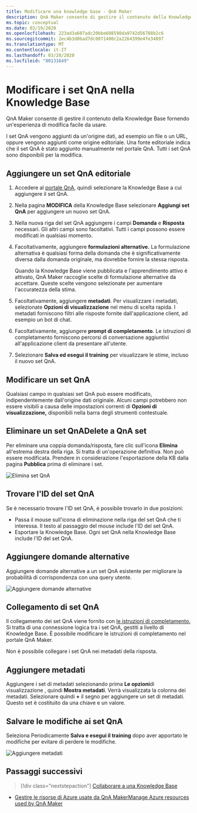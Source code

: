 ```yaml
---
title: Modificare una knowledge base - QnA Maker
description: QnA Maker consente di gestire il contenuto della Knowledge Base fornendo un'esperienza di modifica facile da usare.
ms.topic: conceptual
ms.date: 03/19/2020
ms.openlocfilehash: 223ad3a607adc20bbe608598da9742d56788b2c6
ms.sourcegitcommit: 2ec4b3d0bad7dc0071400c2a2264399e4fe34897
ms.translationtype: MT
ms.contentlocale: it-IT
ms.lasthandoff: 03/28/2020
ms.locfileid: "80131649"
---
```

# <a name="edit-qna-sets-in-your-knowledge-base"></a>Modificare i set QnA nella Knowledge Base

QnA Maker consente di gestire il contenuto della Knowledge Base fornendo un'esperienza di modifica facile da usare.

I set QnA vengono aggiunti da un'origine dati, ad esempio un file o un URL, oppure vengono aggiunti come origine editoriale. Una fonte editoriale indica che il set QnA è stato aggiunto manualmente nel portale QnA. Tutti i set QnA sono disponibili per la modifica.

## <a name="add-an-editorial-qna-set"></a>Aggiungere un set QnA editoriale
1. Accedere al [portale QnA](https://www.qnamaker.ai/), quindi selezionare la Knowledge Base a cui aggiungere il set QnA.
1. Nella pagina **MODIFICA** della Knowledge Base selezionare **Aggiungi set QnA** per aggiungere un nuovo set QnA.

1. Nella nuova riga del set QnA aggiungere i campi **Domanda** e **Risposta** necessari. Gli altri campi sono facoltativi. Tutti i campi possono essere modificati in qualsiasi momento.

1. Facoltativamente, aggiungere **formulazioni alternative.** La formulazione alternativa è qualsiasi forma della domanda che è significativamente diversa dalla domanda originale, ma dovrebbe fornire la stessa risposta.

    Quando la Knowledge Base viene pubblicata e l'apprendimento attivo è attivato, QnA Maker raccoglie scelte di formulazione alternative da accettare. Queste scelte vengono selezionate per aumentare l'accuratezza della stima.

1. Facoltativamente, aggiungere **metadati**. Per visualizzare i metadati, selezionate **Opzioni di visualizzazione** nel menu di scelta rapida. I metadati forniscono filtri alle risposte fornite dall'applicazione client, ad esempio un bot di chat.

1. Facoltativamente, aggiungere **prompt di completamento**. Le istruzioni di completamento forniscono percorsi di conversazione aggiuntivi all'applicazione client da presentare all'utente.

1. Selezionare **Salva ed esegui il training** per visualizzare le stime, incluso il nuovo set QnA.

## <a name="edit-a-qna-set"></a>Modificare un set QnA

Qualsiasi campo in qualsiasi set QnA può essere modificato, indipendentemente dall'origine dati originale. Alcuni campi potrebbero non essere visibili a causa delle impostazioni correnti di **Opzioni di visualizzazione,** disponibili nella barra degli strumenti contestuale.

## <a name="delete-a-qna-set"></a>Eliminare un set QnADelete a QnA set

Per eliminare una coppia domanda/risposta, fare clic sull'icona **Elimina** all'estrema destra della riga. Si tratta di un'operazione definitiva. Non può essere modificata. Prendere in considerazione l'esportazione della KB dalla pagina **Pubblica** prima di eliminare i set.

![Elimina set QnA](../media/qnamaker-how-to-edit-kb/delete-qnapair.png)

## <a name="find-the-qna-set-id"></a>Trovare l'ID del set QnA

Se è necessario trovare l'ID set QnA, è possibile trovarlo in due posizioni:

* Passa il mouse sull'icona di eliminazione nella riga del set QnA che ti interessa. Il testo al passaggio del mouse include l'ID del set QnA.
* Esportare la Knowledge Base. Ogni set QnA nella Knowledge Base include l'ID del set QnA.

## <a name="add-alternate-questions"></a>Aggiungere domande alternative

Aggiungere domande alternative a un set QnA esistente per migliorare la probabilità di corrispondenza con una query utente.

![Aggiungere domande alternative](../media/qnamaker-how-to-edit-kb/add-alternate-question.png)

## <a name="linking-qna-sets"></a>Collegamento di set QnA

Il collegamento dei set QnA viene fornito con [le istruzioni di completamento.](multiturn-conversation.md) Si tratta di una connessione logica tra i set QnA, gestiti a livello di Knowledge Base. È possibile modificare le istruzioni di completamento nel portale QnA Maker.

Non è possibile collegare i set QnA nei metadati della risposta.

## <a name="add-metadata"></a>Aggiungere metadati

Aggiungere i set di metadati selezionando prima **Le opzioni**di visualizzazione , quindi **Mostra metadati**. Verrà visualizzata la colonna dei metadati. Selezionare quindi **+** il segno per aggiungere un set di metadati. Questo set è costituito da una chiave e un valore.

## <a name="save-changes-to-the-qna-sets"></a>Salvare le modifiche ai set QnA

Seleziona Periodicamente **Salva e esegui il training** dopo aver apportato le modifiche per evitare di perdere le modifiche.

![Aggiungere metadati](../media/qnamaker-how-to-edit-kb/add-metadata.png)

## <a name="next-steps"></a>Passaggi successivi

> [!div class="nextstepaction"]
> [Collaborare a una Knowledge Base](./collaborate-knowledge-base.md)

* [Gestire le risorse di Azure usate da QnA MakerManage Azure resources used by QnA Maker](set-up-qnamaker-service-azure.md)